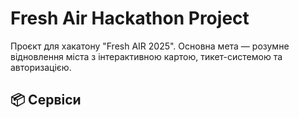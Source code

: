 # Fresh Air Hackathon Project

Проєкт для хакатону "Fresh AIR 2025". Основна мета — розумне відновлення міста з інтерактивною картою, тикет-системою та авторизацією.

## 📦 Cервіси

